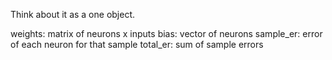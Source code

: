 Think about it as a one object.

weights: matrix of neurons x inputs
bias: vector of neurons
sample_er: error of each neuron for that sample
total_er: sum of sample errors